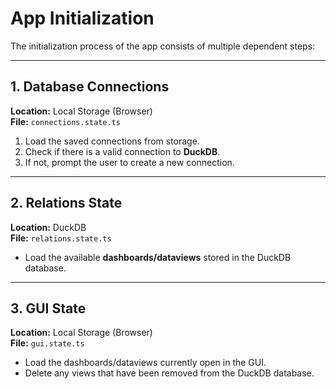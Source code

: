 # App Initialization

The initialization process of the app consists of multiple dependent steps:

---

## 1. Database Connections
**Location:** Local Storage (Browser)  
**File:** `connections.state.ts`

1. Load the saved connections from storage.
2. Check if there is a valid connection to **DuckDB**.
3. If not, prompt the user to create a new connection.

---

## 2. Relations State
**Location:** DuckDB  
**File:** `relations.state.ts`

- Load the available **dashboards/dataviews** stored in the DuckDB database.

---

## 3. GUI State
**Location:** Local Storage (Browser)  
**File:** `gui.state.ts`

- Load the dashboards/dataviews currently open in the GUI.
- Delete any views that have been removed from the DuckDB database.  
